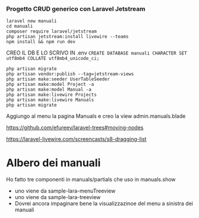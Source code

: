 ### Progetto CRUD generico con Laravel Jetstream
```
laravel new manuali
cd manuali
composer require laravel/jetstream
php artisan jetstream:install livewire --teams
npm install && npm run dev
```
CREO IL DB E LO SCRIVO IN .env
```CREATE DATABASE manuali CHARACTER SET utf8mb4 COLLATE utf8mb4_unicode_ci;```
```
php artisan migrate
php artisan vendor:publish --tag=jetstream-views
php artisan make:seeder UserTableSeeder
php artisan make:model Project -a
php artisan make:model Manual -a
php artisan make:livewire Projects 
php artisan make:livewire Manuals
php artisan migrate
```
Aggiungo al menu la pagina Manuals e creo la view admin.manuals.blade


https://github.com/efureev/laravel-trees#moving-nodes

https://laravel-livewire.com/screencasts/s8-dragging-list


# Albero dei manuali
Ho fatto tre componenti in manuals/partials che uso in manuals.show
- uno viene da sample-lara-menuTreeview
- uno viene da sample-lara-treeview
- Dovrei ancora impaginare bene la visualizzazinoe del menu a sinistra dei manuali
